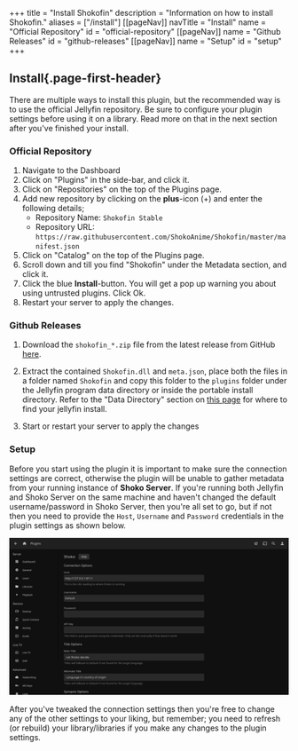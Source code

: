 +++
title = "Install Shokofin"
description = "Information on how to install Shokofin."
aliases = ["/install"]
[[pageNav]]
navTitle = "Install"
name = "Official Repository"
id = "official-repository"
[[pageNav]]
name = "Github Releases"
id = "github-releases"
[[pageNav]]
name = "Setup"
id = "setup"
+++

## Install{.page-first-header}

There are multiple ways to install this plugin, but the recommended way is to use the official Jellyfin repository. Be sure to configure your plugin settings before using it on a library. Read more on that in the next section after you've finished your install.

### Official Repository

1. Navigate to the Dashboard
2. Click on "Plugins" in the side-bar, and click it.
3. Click on "Repositories" on the top of the Plugins page.
2. Add new repository by clicking on the **plus**-icon (+) and enter the following details;
   * Repository Name: `Shokofin Stable`
   * Repository URL: `https://raw.githubusercontent.com/ShokoAnime/Shokofin/master/manifest.json`
3. Click on "Catalog" on the top of the Plugins page.
4. Scroll down and till you find "Shokofin" under the Metadata section, and click it.
5. Click the blue **Install**-button. You will get a pop up warning you about using untrusted plugins. Click Ok.
6. Restart your server to apply the changes.

### Github Releases

1. Download the `shokofin_*.zip` file from the latest release from GitHub [here](https://github.com/ShokoAnime/shokofin/releases/latest).

2. Extract the contained `Shokofin.dll` and `meta.json`, place both the files in a folder named `Shokofin` and copy this folder to the `plugins` folder under the Jellyfin program data directory or inside the portable install directory. Refer to the "Data Directory" section on [this page](https://jellyfin.org/docs/general/administration/configuration.html) for where to find your jellyfin install.

3. Start or restart your server to apply the changes

### Setup

Before you start using the plugin it is important to make sure the connection settings are correct, otherwise the plugin will be unable to gather metadata from your running instance of **Shoko Server**. If you're running both Jellyfin and Shoko Server on the same machine and haven't changed the default username/password in Shoko Server, then you're all set to go, but if not then you need to provide the `Host`, `Username` and `Password` credentials in the plugin settings as shown below.

![Shokofin - Connection Options](/assets/images/shokofin/Shokofin-Connection-Options.jpg)

After you've tweaked the connection settings then you're free to change any of the other settings to your liking, but remember; you need to refresh (or rebuild) your library/libraries if you make any changes to the plugin settings.
